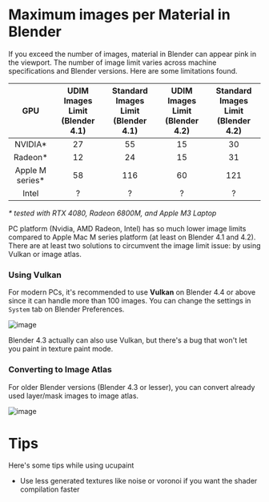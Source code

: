 
# Maximum images per Material in Blender
If you exceed the number of images, material in Blender can appear pink in the viewport. The number of image limit varies across machine specifications and Blender versions. Here are some limitations found.

|     GPU    | UDIM Images Limit (Blender 4.1) | Standard Images Limit (Blender 4.1) | UDIM Images Limit (Blender 4.2) | Standard Images Limit (Blender 4.2) |
| :--------: | :---------------: | :-------------------: | :---------------: | :-------------------: |
|   NVIDIA*  |        27         |          55           |        15         |          30           |
|   Radeon*  |        12         |          24           |        15         |          31           |
|  Apple M series*  |        58         |         116           |        60         |         121           |
|   Intel    |         ?         |           ?           |         ?         |           ?           |

_* tested with RTX 4080, Radeon 6800M, and Apple M3 Laptop_

PC platform (Nvidia, AMD Radeon, Intel) has so much lower image limits compared to Apple Mac M series platform (at least on Blender 4.1 and 4.2). There are at least two solutions to circumvent the image limit issue: by using Vulkan or image atlas.

### Using Vulkan
For modern PCs, it's recommended to use **Vulkan** on Blender 4.4 or above since it can handle more than 100 images. You can change the settings in `System` tab on Blender Preferences.

![image](https://github.com/user-attachments/assets/bcd9db0f-13e7-49f8-a886-83b7cf28f02d)

Blender 4.3 actually can also use Vulkan, but there's a bug that won't let you paint in texture paint mode.

### Converting to Image Atlas
For older Blender versions (Blender 4.3 or lesser), you can convert already used layer/mask images to image atlas.

![image](https://github.com/user-attachments/assets/7f51fd36-6a6d-4942-9ca7-dd56b31e3093)

# Tips
Here's some tips while using ucupaint
- Use less generated textures like noise or voronoi if you want the shader compilation faster
